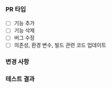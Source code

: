 ### PR 타입
- [ ] 기능 추가
- [ ] 기능 삭제
- [ ] 버그 수정
- [ ] 의존성, 환경 변수, 빌드 관련 코드 업데이트

### 변경 사항
<!-- ex) - 카카오 소셜 로그인 추가. -->

### 테스트 결과
<!-- ex) - 베이스 브랜치에 포함되기 위한 코드는 모두 정상적으로 동작해야 합니다. <br>
결과물에 대한 스크린샷, GIF, 혹은 라이브 데모가 가능하도록 샘플API를 첨부할 수도 있습니다. -->
